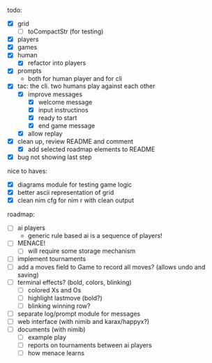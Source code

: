 todo:
- [x] grid
  - [ ] toCompactStr (for testing)
- [x] players
- [x] games
- [x] human
  - [x] refactor into players
- [x] prompts
  - both for human player and for cli
- [x] tac: the cli. two humans play against each other
  - [x] improve messages
    - [x] welcome message
    - [x] input instructinos
    - [x] ready to start
    - [x] end game message
  - [x] allow replay
- [x] clean up, review README and comment
  - [x] add selected roadmap elements to README
- [x] bug not showing last step

nice to haves:
- [x] diagrams module for testing game logic
- [x] better ascii representation of grid
- [x] clean nim cfg for nim r with clean output

roadmap:
- [ ] ai players
  - generic rule based ai is a sequence of players!
- [ ] MENACE!
  - [ ] will require some storage mechanism
- [ ] implement tournaments
- [ ] add a moves field to Game to record all moves? (allows undo and saving)
- [ ] terminal effects? (bold, colors, blinking)
  - [ ] colored Xs and Os
  - [ ] highlight lastmove (bold?)
  - [ ] blinking winning row?
- [ ] separate log/prompt module for messages
- [ ] web interface (with nimib and karax/happyx?)
- [ ] documents (with nimib)
  - [ ] example play
  - [ ] reports on tournaments between ai players
  - [ ] how menace learns
